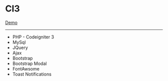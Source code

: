 # CI3

<a href="https://xyz.ly/CI3/" target="_blank">Demo</a>

---------------
- PHP - Codeigniter 3
- MySql
- JQuery
- Ajax
- Bootstrap
- Bootstrap Modal
- FontAwsome
- Toast Notifications



